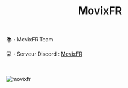 <h1 align="center">MovixFR</h1>
<br> 

 📚・MovixFR Team

 💻・Serveur Discord : [MovixFR](https://discord.gg/movixfr)
 
<br>
<p align="left"> <img src="https://komarev.com/ghpvc/?username=MovixFR&label=Profile%20views&color=ff0000&style=plastic" alt="movixfr" /> </p>

